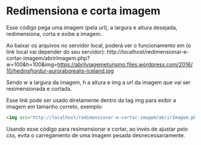 # Redimensiona e corta imagem

Esse código pega uma imagem (pela url), a largura e altura desejada, redimensiona, corta e exibe a imagem.

Ao baixar os arquivos no servidor local, poderá ver o funcionamento em (o link local vai depender do seu servidor):
http://localhost/redimensionar-e-cortar-imagem/abrirImagem.php?w=100&h=100&img=https://abrilviagemeturismo.files.wordpress.com/2016/10/hedinsfjordur-auroraborealis-iceland.jpg

Sendo w a largura da imagem, h a altura e img a url da imagem que vai ser resimensionada e cortada.

Esse link pode ser usado diretamente dentro da tag img para exibir a imagem em tamanho correto, exemplo: 

```html
<img src="http://localhost/redimensionar-e-cortar-imagem/abrirImagem.php?w=100&h=100&img=https://abrilviagemeturismo.files.wordpress.com/2016/10/hedinsfjordur-auroraborealis-iceland.jpg" />
```

Usando esse código para resimensionar e cortar, ao invés de ajustar pelo css, evita o carregamento de uma imagem pesada desnecessariamente.
